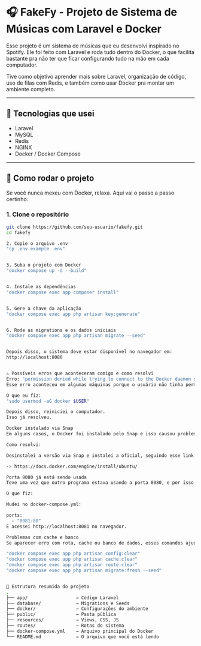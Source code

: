 # 🎧 FakeFy - Projeto de Sistema de Músicas com Laravel e Docker

Esse projeto é um sistema de músicas que eu desenvolvi inspirado no Spotify. Ele foi feito com Laravel e roda tudo dentro do Docker, o que facilita bastante pra não ter que ficar configurando tudo na mão em cada computador.

Tive como objetivo aprender mais sobre Laravel, organização de código, uso de filas com Redis, e também como usar Docker pra montar um ambiente completo.

---

## 🚀 Tecnologias que usei

- Laravel
- MySQL
- Redis
- NGINX
- Docker / Docker Compose

---

## 🧩 Como rodar o projeto

Se você nunca mexeu com Docker, relaxa. Aqui vai o passo a passo certinho:

### 1. Clone o repositório

```bash
git clone https://github.com/seu-usuario/fakefy.git
cd fakefy

2. Copie o arquivo .env
"cp .env.example .env"


3. Suba o projeto com Docker
"docker compose up -d --build"


4. Instale as dependências
"docker compose exec app composer install"


5. Gere a chave da aplicação
"docker compose exec app php artisan key:generate"


6. Rode as migrations e os dados iniciais
"docker compose exec app php artisan migrate --seed"


Depois disso, o sistema deve estar disponível no navegador em:
http://localhost:8080


⚠️ Possíveis erros que aconteceram comigo e como resolvi
Erro: "permission denied while trying to connect to the Docker daemon socket"
Esse erro aconteceu em algumas máquinas porque o usuário não tinha permissão pra usar o Docker.

O que eu fiz:
"sudo usermod -aG docker $USER"

Depois disso, reiniciei o computador. 
Isso já resolveu.

Docker instalado via Snap
Em alguns casos, o Docker foi instalado pelo Snap e isso causou problemas de permissão, mesmo adicionando o usuário ao grupo.

Como resolvi:

Desinstalei a versão via Snap e instalei a oficial, seguindo esse link:

-> https://docs.docker.com/engine/install/ubuntu/

Porta 8080 já está sendo usada
Teve uma vez que outro programa estava usando a porta 8080, e por isso o sistema não abria.

O que fiz:

Mudei no docker-compose.yml:

ports:
  - "8081:80"
E acessei http://localhost:8081 no navegador.

Problemas com cache e banco
Se aparecer erro com rota, cache ou banco de dados, esses comandos ajudaram bastante:

"docker compose exec app php artisan config:clear"
"docker compose exec app php artisan cache:clear"
"docker compose exec app php artisan route:clear"
"docker compose exec app php artisan migrate:fresh --seed"


📁 Estrutura resumida do projeto
.
├── app/                  → Código Laravel
├── database/             → Migrations e Seeds
├── docker/               → Configurações do ambiente
├── public/               → Pasta pública
├── resources/            → Views, CSS, JS
├── routes/               → Rotas do sistema
├── docker-compose.yml    → Arquivo principal do Docker
└── README.md             → O arquivo que você está lendo
